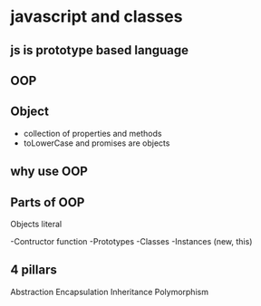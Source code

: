# javascript and classes

## js is prototype based language

## OOP

## Object
- collection of properties and methods
- toLowerCase and promises are objects 

## why use OOP

## Parts of OOP
Objects literal 

-Contructor function
-Prototypes
-Classes
-Instances (new, this)

## 4 pillars
Abstraction
Encapsulation
Inheritance
Polymorphism
